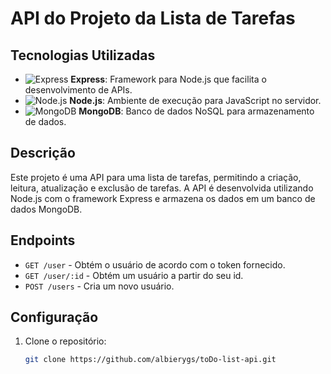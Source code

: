 # API do Projeto da Lista de Tarefas

## Tecnologias Utilizadas

- ![Express](https://img.shields.io/badge/Express-000000?style=for-the-badge&logo=express&logoColor=white) **Express**: Framework para Node.js que facilita o desenvolvimento de APIs.
- ![Node.js](https://img.shields.io/badge/Node.js-339933?style=for-the-badge&logo=node.js&logoColor=white) **Node.js**: Ambiente de execução para JavaScript no servidor.
- ![MongoDB](https://img.shields.io/badge/MongoDB-47A248?style=for-the-badge&logo=mongodb&logoColor=white) **MongoDB**: Banco de dados NoSQL para armazenamento de dados.

## Descrição

Este projeto é uma API para uma lista de tarefas, permitindo a criação, leitura, atualização e exclusão de tarefas. A API é desenvolvida utilizando Node.js com o framework Express e armazena os dados em um banco de dados MongoDB.

## Endpoints

- `GET /user` - Obtém o usuário de acordo com o token fornecido.
- `GET /user/:id` - Obtém um usuário a partir do seu id.
- `POST /users` - Cria um novo usuário.

## Configuração

1. Clone o repositório:
   ```bash
   git clone https://github.com/albierygs/toDo-list-api.git



